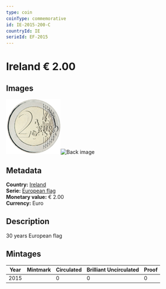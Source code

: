 ```yaml
---
type: coin
coinType: commemorative
id: IE-2015-200-C
countryId: IE
serieId: EF-2015
---
```


# Ireland € 2.00

## Images

<img src="../../Images/common-2007-200.png" height="150" alt="Front image"><img src="Images/IE-2015-200-000.png" height="150" alt="Back image">

## Metadata

**Country:** [Ireland](../../Countries/Ireland/index.md)\
**Serie:** [European flag](index.md)\
**Monetary value:** € 2.00\
**Currency:** Euro

## Description
30 years European flag

## Mintages

| Year | Mintmark | Circulated | Brilliant Uncirculated | Proof |
| ---- | -------- | ---------- | ---------------------- | ----- |
| 2015 |  | 0| 0 | 0 |
